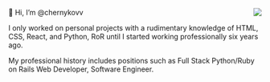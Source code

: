 <img align="right" src="https://github-readme-stats.vercel.app/api?username=chernykovv&show_icons=true&icon_color=0366d6&text_color=24292e&bg_color=ffffff&hide_title=false" />👋  Hi, I’m @chernykovv


I only worked on personal projects with a rudimentary knowledge of HTML, CSS, React, and Python, RoR until I started working professionally six years ago. 

My professional history includes positions such as Full Stack Python/Ruby on Rails Web Developer, Software Engineer.
<!---
chernykovv/chernykovv is a ✨ special ✨ repository because its `README.md` (this file) appears on your GitHub profile.
You can click the Preview link to take a look at your changes.
--->
